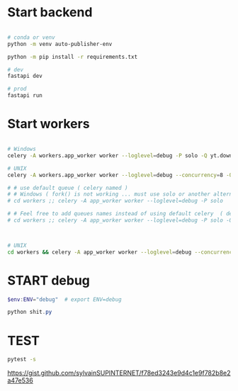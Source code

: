# Start backend 

```` bash

# conda or venv
python -m venv auto-publisher-env

python -m pip install -r requirements.txt

````	


```` bash
# dev 
fastapi dev 

# prod
fastapi run

````


# Start workers

```` bash 

# Windows
celery -A workers.app_worker worker --loglevel=debug -P solo -Q yt.download,whisper.transcribe,groq.completion

# UNIX
celery -A workers.app_worker worker --loglevel=debug --concurrency=8 -Q yt.download,whisper.transcribe,groq.completion

# # use default queue ( celery named )
# # Windows ( fork() is not working ... must use solo or another alternative )
# cd workers ;; celery -A app_worker worker --loglevel=debug -P solo

# # Feel free to add queues names instead of using default celery  ( define at @task decorator)
# cd workers ;; celery -A app_worker worker --loglevel=debug -P solo -Q EXAMPLE_Q



# UNIX
cd workers && celery -A app_worker worker --loglevel=debug --concurrency=8
````

# START debug

```` PowerShell
$env:ENV="debug"  # export ENV=debug

python shit.py

````

# TEST

```` bash
pytest -s
````


https://gist.github.com/sylvainSUPINTERNET/f78ed3243e9d4c1e9f782b8e2a47e536